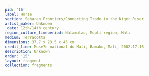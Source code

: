 ```yaml
---
pid: '16'
label: Horse
section: Saharan Frontiers/Connecting Trade to the Niger River
artist_maker: Unknown
_date: 12th/14th century
region_culture_timeperiod: Natamatao, Mopti region, Mali
medium: Terracotta
dimensions: 37.7 x 23.5 x 45 cm
credit_line: Muse?e national du Mali, Bamako, Mali, 2002.17.16
description: Unknown
order: '15'
layout: fragment
collection: fragments
---
```

